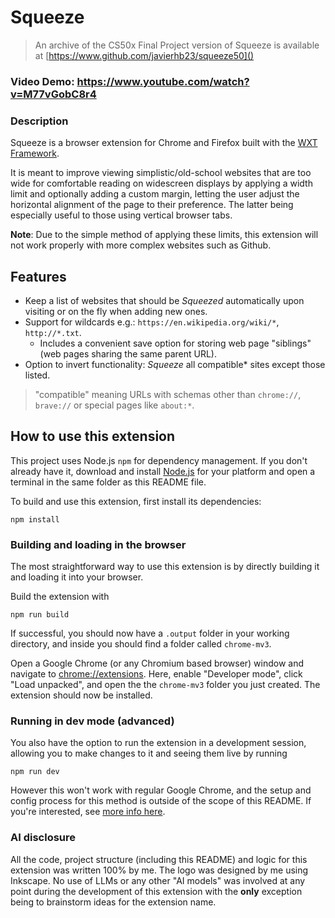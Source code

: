 # Squeeze
> An archive of the CS50x Final Project version of Squeeze is available at
> [https://www.github.com/javierhb23/squeeze50]()

### Video Demo:  https://www.youtube.com/watch?v=M77vGobC8r4
### Description
Squeeze is a browser extension for Chrome and Firefox built with the [WXT
Framework](https://wxt.dev/).

It is meant to improve viewing simplistic/old-school websites that are too wide for comfortable
reading on widescreen displays by applying a width limit and optionally adding a custom margin,
letting the user adjust the horizontal alignment of the page to their preference. The latter being
especially useful to those using vertical browser tabs.

**Note**: Due to the simple method of applying these limits, this extension will not work properly
with more complex websites such as Github.

## Features
- Keep a list of websites that should be *Squeezed* automatically upon visiting or on the fly when
  adding new ones.
- Support for wildcards e.g.: `https://en.wikipedia.org/wiki/*`, `http://*.txt`.
  - Includes a convenient save option for storing web page "siblings" (web pages sharing the same
    parent URL).
- Option to invert functionality: *Squeeze* all compatible* sites except those listed.

> "compatible" meaning URLs with schemas other than `chrome://`, `brave://` or special pages like
> `about:*`.

## How to use this extension
This project uses Node.js `npm` for dependency management. If you don't already have it, download
and install [Node.js](https://nodejs.org/) for your platform and open a terminal in the same folder
as this README file.

To build and use this extension, first install its dependencies:
```
npm install
```

### Building and loading in the browser
The most straightforward way to use this extension is by directly building it and loading it into
your browser.

Build the extension with
```
npm run build
```

If successful, you should now have a `.output` folder in your working directory, and inside you
should find a folder called `chrome-mv3`.

Open a Google Chrome (or any Chromium based browser) window and navigate to
[chrome://extensions](chrome://extensions). Here, enable "Developer mode", click "Load unpacked",
and open the the `chrome-mv3` folder you just created. The extension should now be installed.

### Running in dev mode (advanced)
You also have the option to run the extension in a development session, allowing you to make changes
to it and seeing them live by running
```
npm run dev
```
However this won't work with regular Google Chrome, and the setup and config process for this method
is outside of the scope of this README. If you're interested, see [more info
here](https://wxt.dev/guide/essentials/config/browser-startup.html).

### AI disclosure
All the code, project structure (including this README) and logic for this extension was written
100% by me. The logo was designed by me using Inkscape. No use of LLMs or any other "AI models" was
involved at any point during the development of this extension with the **only** exception being to
brainstorm ideas for the extension name.
